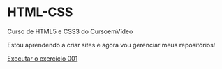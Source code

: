 # HTML-CSS
 Curso de HTML5 e CSS3 do CursoemVídeo

Estou aprendendo a criar sites e agora vou gerenciar meus repositórios!

<a href="https://joaovieiradasilva.github.io/HTML-CSS/Exercícios/ex001/index.html">Executar o exercício 001</a>